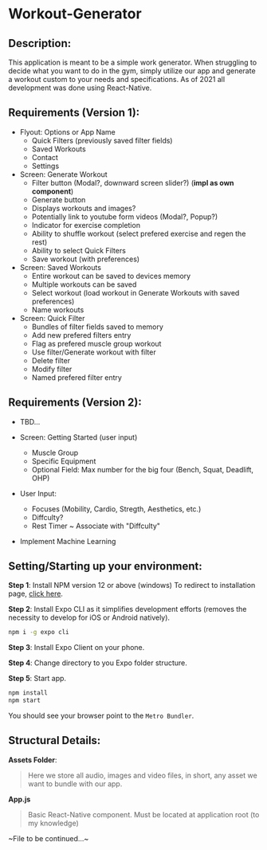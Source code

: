 # Workout-Generator

## Description:

This application is meant to be a simple work generator. When struggling to decide what you want to do in the gym, simply utilize our app and generate a workout custom to your needs and specifications. As of 2021 all development was done using React-Native.

## Requirements (Version 1):

- Flyout: Options or App Name
  - Quick Filters (previously saved filter fields)
  - Saved Workouts
  - Contact
  - Settings
- Screen: Generate Workout
  - Filter button (Modal?, downward screen slider?) (**impl as own component**)
  - Generate button
  - Displays workouts and images?
  - Potentially link to youtube form videos (Modal?, Popup?)
  - Indicator for exercise completion
  - Ability to shuffle workout (select prefered exercise and regen the rest)
  - Ability to select Quick Filters
  - Save workout (with preferences)
- Screen: Saved Workouts
  - Entire workout can be saved to devices memory
  - Multiple workouts can be saved
  - Select workout (load workout in Generate Workouts with saved preferences)
  - Name workouts
- Screen: Quick Filter
  - Bundles of filter fields saved to memory
  - Add new prefered filters entry
  - Flag as prefered muscle group workout
  - Use filter/Generate workout with filter
  - Delete filter
  - Modify filter
  - Named prefered filter entry

## Requirements (Version 2):

- TBD...
- Screen: Getting Started (user input)
  - Muscle Group
  - Specific Equipment
  - Optional Field: Max number for the big four (Bench, Squat, Deadlift, OHP)
- User Input:
  - Focuses (Mobility, Cardio, Stregth, Aesthetics, etc.)
  - Diffculty?
  - Rest Timer ~ Associate with "Diffculty"

- Implement Machine Learning

## Setting/Starting up your environment:

**Step 1**: Install NPM version 12 or above (windows)
To redirect to installation page, [click here](https://docs.npmjs.com/downloading-and-installing-node-js-and-npm).

**Step 2**: Install Expo CLI as it simplifies development efforts (removes the necessity to develop for iOS or Android natively).

```cmd
npm i -g expo cli
```

**Step 3**: Install Expo Client on your phone.

**Step 4**: Change directory to you Expo folder structure.

**Step 5**: Start app.

```cmd
npm install
npm start
```

You should see your browser point to the `Metro Bundler`.

## Structural Details:

**Assets Folder**:

> Here we store all audio, images and video files, in short, any asset we want to bundle with our app.

**App.js**

> Basic React-Native component. Must be located at application root (to my knowledge)

~File to be continued...~
